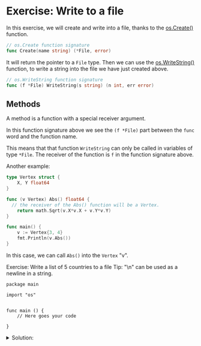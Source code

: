 # Exercise: Write to a file

In this exercise, we will create and write into a file, thanks to the [os.Create()](https://pkg.go.dev/os#Create) function.

```go
// os.Create function signature
func Create(name string) (*File, error)
```

It will return the pointer to a `File` type. Then we can use the [os.WriteString()](https://pkg.go.dev/os#File.WriteString) function, to write a string into the file we have just created above.

```go
// os.WriteString function signature
func (f *File) WriteString(s string) (n int, err error)
```

## Methods

A method is a function with a special receiver argument.

In this function signature above we see the `(f *File)` part between the `func` word and the function name. 

This means that that function `WriteString` can only be called in variables of type `*File`. The receiver of the function is `f` in the function signature above.

Another example:

```go
type Vertex struct {
	X, Y float64
}

func (v Vertex) Abs() float64 {
  // the receiver of the Abs() function will be a Vertex.
	return math.Sqrt(v.X*v.X + v.Y*v.Y)
}

func main() {
	v := Vertex{3, 4}
	fmt.Println(v.Abs())
}
```

In this case, we can call `Abs()` into the `Vertex` "v".

Exercise: Write a list of 5 countries to a file
Tip: "\n" can be used as a newline in a string.

```golang
package main

import "os"


func main () {
    // Here goes your code

}
```

<details>
<summary> Solution: </summary>

```golang
package main

import "os"

func main () {
  // Here goes your code
  file, err := os.Create("countries.txt")

  if err != nil {
    return
  }

  defer file.Close()

  file.WriteString("Germany\nFrance\nUSA\nSpain\nUK\n")
}
```

</details>
